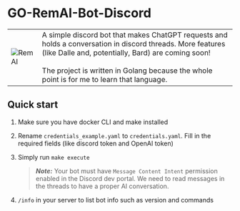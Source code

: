 # GO-RemAI-Bot-Discord

| | |
|-|-|
| ![RemAI](https://media.discordapp.net/attachments/445276743515897860/1094553979326832690/Raikerian_Rem_from_ReZero_as_an_Artificial_Intelligence_from_th_30ad8d8c-6989-4c5a-9b1f-4dfb0442462b1.png?width=150&height=150) | A simple discord bot that makes ChatGPT requests and holds a conversation in discord threads. More features (like Dalle and, potentially, Bard) are coming soon!<br><br>The project is written in Golang because the whole point is for me to learn that language. |


## Quick start

1. Make sure you have docker CLI and make installed

1. Rename `credentials_example.yaml` to `credentials.yaml`. Fill in the required fields (like discord token and OpenAI token)

1. Simply run `make execute`

    > ***Note:*** Your bot must have `Message Content Intent` permission enabled in the Discord dev portal. We need to read messages in the threads to have a proper AI conversation.

1. `/info` in your server to list bot info such as version and commands
